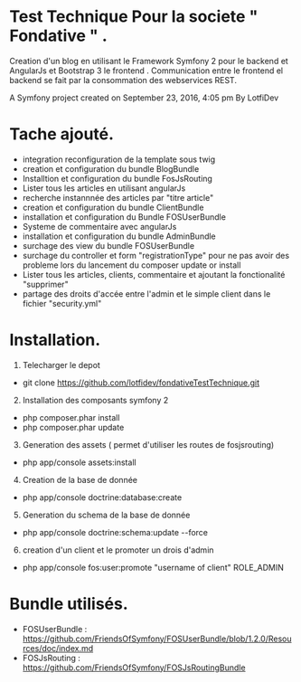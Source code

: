 Test Technique Pour la societe " Fondative " .
====
Creation d'un blog en utilisant le Framework Symfony 2 pour le backend et AngularJs et Bootstrap 3 le frontend .
Communication entre le frontend el backend se fait par la consommation des webservices REST.

A Symfony project created on September 23, 2016, 4:05 pm By LotfiDev

Tache ajouté.
====
* integration reconfiguration de la template sous twig
* creation et configuration du bundle BlogBundle
* Installtion et configuration du bundle FosJsRouting
* Lister tous les articles en utilisant angularJs
* recherche instannnée des articles par "titre article"
* creation et configuration du bundle ClientBundle
* installation et configuration du Bundle FOSUserBundle
* Systeme de commentaire avec angularJs
* installation et configuration du bundle AdminBundle
* surchage des view du bundle FOSUserBundle
* surchage du controller et form "registrationType" pour ne pas avoir des probleme lors du lancement du composer update or install
* Lister tous les articles, clients, commentaire et ajoutant la fonctionalité "supprimer"
* partage des droits d'accée entre l'admin et le simple client dans le fichier "security.yml"

Installation.
====

1) Telecharger le depot
* git clone https://github.com/lotfidev/fondativeTestTechnique.git

2) Installation des composants symfony 2
* php composer.phar install
* php composer.phar update

3) Generation des assets ( permet d'utiliser les routes de fosjsrouting)
* php app/console assets:install

4) Creation de la base de donnée
* php app/console doctrine:database:create

5) Generation du schema de la base de donnée
* php app/console doctrine:schema:update --force

6) creation d'un client et le promoter un drois d'admin
* php app/console fos:user:promote "username of client" ROLE_ADMIN

Bundle utilisés.
====
* FOSUserBundle : https://github.com/FriendsOfSymfony/FOSUserBundle/blob/1.2.0/Resources/doc/index.md
* FOSJsRouting : https://github.com/FriendsOfSymfony/FOSJsRoutingBundle


